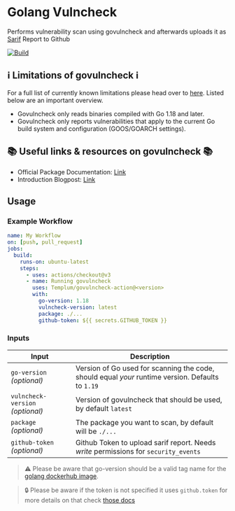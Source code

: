 # Golang Vulncheck
Performs vulnerability scan using govulncheck and afterwards uploads it as [Sarif](https://sarifweb.azurewebsites.net/) Report to Github

[![Build](https://github.com/Templum/govulncheck-action/actions/workflows/build.yml/badge.svg?branch=main)](https://github.com/Templum/govulncheck-action/actions/workflows/build.yml)

## :information_source: Limitations of govulncheck :information_source:

For a full list of currently known limitations please head over to [here](https://pkg.go.dev/golang.org/x/vuln/cmd/govulncheck#hdr-Limitations). Listed below are an important overview.

* Govulncheck only reads binaries compiled with Go 1.18 and later.
* Govulncheck only reports vulnerabilities that apply to the current Go build system and configuration (GOOS/GOARCH settings).

## :books: Useful links & resources on govulncheck :books:

* Official Package Documentation: [Link](https://pkg.go.dev/golang.org/x/vuln/cmd/govulncheck)
* Introduction Blogpost: [Link](https://go.dev/blog/vuln)

## Usage

### Example Workflow

```yaml
name: My Workflow
on: [push, pull_request]
jobs:
  build:
    runs-on: ubuntu-latest
    steps:
      - uses: actions/checkout@v3
      - name: Running govulncheck
        uses: Templum/govulncheck-action@<version>
        with:
          go-version: 1.18
          vulncheck-version: latest
          package: ./...
          github-token: ${{ secrets.GITHUB_TOKEN }}
```

### Inputs

| Input                            | Description                                                                                       |
|----------------------------------|---------------------------------------------------------------------------------------------------|
| `go-version` _(optional)_        | Version of Go used for scanning the code, should equal *your* runtime version. Defaults to `1.19` |
| `vulncheck-version` _(optional)_ | Version of govulncheck that should be used, by default `latest`                                   |
| `package` _(optional)_           | The package you want to scan, by default will be `./...`                                          |
| `github-token` _(optional)_      | Github Token to upload sarif report. Needs *write* permissions for `security_events`              |

> :warning: Please be aware that go-version should be a valid tag name for the [golang dockerhub image](https://hub.docker.com/_/golang/tags).

> :lock: Please be aware if the token is not specified it uses `github.token` for more details on that check [those docs](https://docs.github.com/en/actions/security-guides/automatic-token-authentication#permissions-for-the-github_token)

